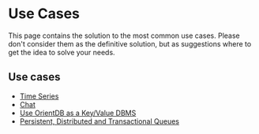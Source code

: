 # Use Cases

This page contains the solution to the most common use cases. Please don't consider them as the definitive solution, but as suggestions where to get the idea to solve your needs.

## Use cases

- [Time Series](Time-series-use-case.md)
- [Chat](Chat-use-case.md)
- [Use OrientDB as a Key/Value DBMS](Key-Value-use-case.md)
- [Persistent, Distributed and Transactional Queues](Queue-use-case.md)
